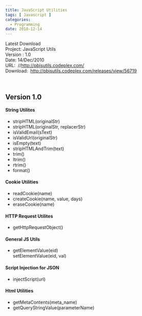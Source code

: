 ```yaml
---
title: JavaScript Utilities
tags: [ Javascript ]
categories:
  - Programming
date: 2010-12-14
---
```

<div>
<div>Latest Download</div>
<div>Project: JavaScript Utils</div>
<div>Version : 1.0</div>
<div>Date: 14/Dec/2010</div>
<div>URL:&#160; //<a href="http://pbjsutils.codeplex.com/">http://pbjsutils.codeplex.com/</a></div>
<div>Download:&#160; <a href="http://pbjsutils.codeplex.com/releases/view/56719">http://pbjsutils.codeplex.com/releases/view/56719</a></div>
</div>
<p>&#160;</p>
<h2>Version 1.0</h2>
<h4>String Utilites&#160;&#160; </h4>
<ul>
<li>stripHTML(originalStr) </li>
<li>stripHTML(originalStr, replacerStr) </li>
<li>isValidEmail(sText) </li>
<li>isValidUrl(originalStr) </li>
<li>isEmpty(text) </li>
<li>stripHTMLAndTrim(text) </li>
<li>trim() </li>
<li>ltrim() </li>
<li>rtrim() </li>
<li>format() </li>
</ul>
<h4>Cookie Utilities </h4>
<ul>
<li>readCookie(name) </li>
<li>createCookie(name, value, days) </li>
<li>eraseCookie(name) </li>
</ul>
<h4>HTTP Request Utilites </h4>
<ul>
<li>getHttpRequestObject() </li>
</ul>
<h4>General JS Utils </h4>
<ul>
<li>getElementValue(eid)      <br />setElementValue(eid, val)&#160; </li>
</ul>
<h4>Script Injection for JSON&#160;&#160;&#160; </h4>
<ul>
<li>injectScript(url) </li>
</ul>
<h4>Html Utilities</h4>
<ul>
<li>getMetaContents(meta_name) </li>
<li>getQueryStringValue(parameterName) </li>
</ul>